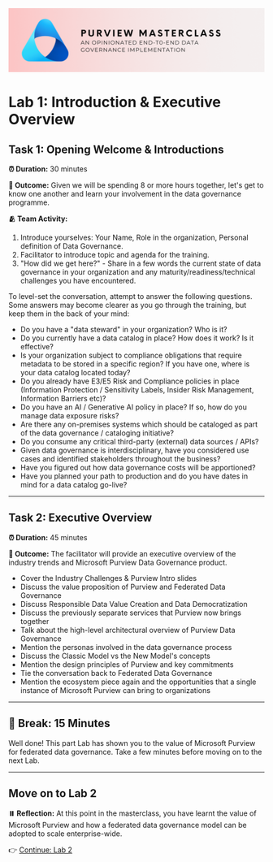 ![Banner](./assets/banner.png)

# Lab 1: Introduction & Executive Overview

## Task 1: Opening Welcome & Introductions

**⏰ Duration:** 30 minutes

**🎯 Outcome:** Given we will be spending 8 or more hours together, let's get to know one another and learn your involvement in the data governance programme.

**🫂 Team Activity:**

1. Introduce yourselves: Your Name, Role in the organization, Personal definition of Data Governance.
2. Facilitator to introduce topic and agenda for the training.
3. "How did we get here?" - Share in a few words the current state of data governance in your organization and any maturity/readiness/technical challenges you have encountered.

To level-set the conversation, attempt to answer the following questions. Some answers may become clearer as you go through the training, but keep them in the back of your mind:

- Do you have a "data steward" in your organization? Who is it?
- Do you currently have a data catalog in place? How does it work? Is it effective?
- Is your organization subject to compliance obligations that require metadata to be stored in a specific region? If you have one, where is your data catalog located today?
- Do you already have E3/E5 Risk and Compliance policies in place (Information Protection / Sensitivity Labels, Insider Risk Management, Information Barriers etc)?
- Do you have an AI / Generative AI policy in place? If so, how do you manage data exposure risks?
- Are there any on-premises systems which should be cataloged as part of the data governance / cataloging initiative?
- Do you consume any critical third-party (external) data sources / APIs?
- Given data governance is interdisciplinary, have you considered use cases and identified stakeholders throughout the business?
- Have you figured out how data governance costs will be apportioned?
- Have you planned your path to production and do you have dates in mind for a data catalog go-live?

---

## Task 2: Executive Overview

**⏰ Duration:** 45 minutes

**🎯 Outcome:** The facilitator will provide an executive overview of the industry trends and Microsoft Purview Data Governance product.

- Cover the Industry Challenges & Purview Intro slides
- Discuss the value proposition of Purview and Federated Data Governance
- Discuss Responsible Data Value Creation and Data Democratization
- Discuss the previously separate services that Purview now brings together
- Talk about the high-level architectural overview of Purview Data Governance
- Mention the personas involved in the data governance process
- Discuss the Classic Model vs the New Model's concepts
- Mention the design principles of Purview and key commitments
- Tie the conversation back to Federated Data Governance
- Mention the ecosystem piece again and the opportunities that a single instance of Microsoft Purview can bring to organizations

---

## 🍎 Break: 15 Minutes

Well done! This part Lab has shown you to the value of Microsoft Purview for federated data governance. Take a few minutes before moving on to the next Lab.

---

## Move on to Lab 2

**⏸️ Reflection:** At this point in the masterclass, you have learnt the value of Microsoft Purview and how a federated data governance model can be adopted to scale enterprise-wide.

👉 [Continue: Lab 2](./Lab-02%20-%20Designing%20the%20Data%20Map.md)
